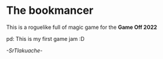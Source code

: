 # The bookmancer
This is a roguelike full of magic game for the **Game Off 2022**

pd: This is my first game jam :D

*-SrTlakuache-*